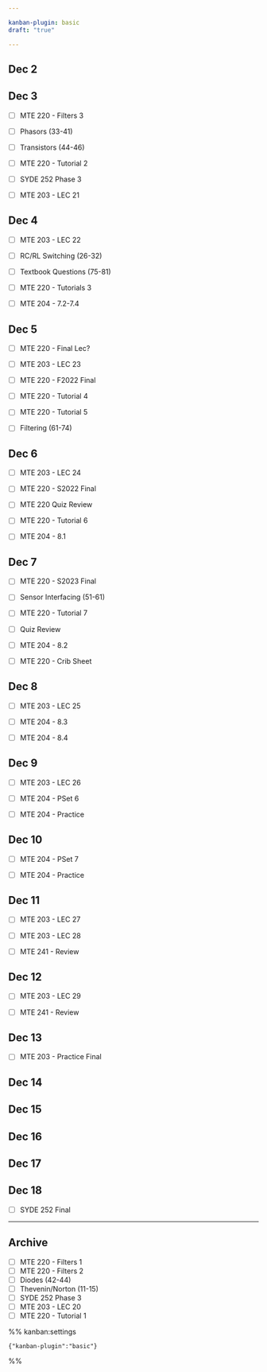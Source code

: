 ```yaml
---

kanban-plugin: basic
draft: "true"

---
```


## Dec 2



## Dec 3

- [ ] MTE 220 - Filters 3
- [ ] Phasors (33-41)
- [ ] Transistors (44-46)
- [ ] MTE 220 - Tutorial 2
- [ ] SYDE 252 Phase 3
- [ ] MTE 203 - LEC 21


## Dec 4

- [ ] MTE 203 - LEC 22
- [ ] RC/RL Switching (26-32)
- [ ] Textbook Questions (75-81)
- [ ] MTE 220 - Tutorials 3
- [ ] MTE 204 - 7.2-7.4


## Dec 5

- [ ] MTE 220 - Final Lec?
- [ ] MTE 203 - LEC 23
- [ ] MTE 220 - F2022 Final
- [ ] MTE 220 - Tutorial 4
- [ ] MTE 220 - Tutorial 5
- [ ] Filtering (61-74)


## Dec 6

- [ ] MTE 203 - LEC 24
- [ ] MTE 220 - S2022 Final
- [ ] MTE 220 Quiz Review
- [ ] MTE 220 - Tutorial 6
- [ ] MTE 204 - 8.1


## Dec 7

- [ ] MTE 220 - S2023 Final
- [ ] Sensor Interfacing (51-61)
- [ ] MTE 220 - Tutorial 7
- [ ] Quiz Review
- [ ] MTE 204 - 8.2
- [ ] MTE 220 - Crib Sheet


## Dec 8

- [ ] MTE 203 - LEC 25
- [ ] MTE 204 - 8.3
- [ ] MTE 204 - 8.4


## Dec 9

- [ ] MTE 203 - LEC 26
- [ ] MTE 204 - PSet 6
- [ ] MTE 204 - Practice


## Dec 10

- [ ] MTE 204 - PSet 7
- [ ] MTE 204 - Practice


## Dec 11

- [ ] MTE 203 - LEC 27
- [ ] MTE 203 - LEC 28
- [ ] MTE 241 - Review


## Dec 12

- [ ] MTE 203 - LEC 29
- [ ] MTE 241 - Review


## Dec 13

- [ ] MTE 203 - Practice Final


## Dec 14



## Dec 15



## Dec 16



## Dec 17



## Dec 18

- [ ] SYDE 252 Final


***

## Archive

- [ ] MTE 220 - Filters 1
- [ ] MTE 220 - Filters 2
- [ ] Diodes (42-44)
- [ ] Thevenin/Norton (11-15)
- [ ] SYDE 252 Phase 3
- [ ] MTE 203 - LEC 20
- [ ] MTE 220 - Tutorial 1

%% kanban:settings
```
{"kanban-plugin":"basic"}
```
%%